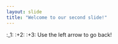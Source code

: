 ```yaml
---
layout: slide
title: "Welcome to our second slide!"
---
```

:_1: :+2: :+3:
Use the left arrow to go back!
